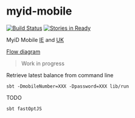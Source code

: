 # myid-mobile

[![Build Status](https://travis-ci.org/niqdev/myid-mobile.svg?branch=master)](https://travis-ci.org/niqdev/myid-mobile)
[![Stories in Ready](https://badge.waffle.io/niqdev/myid-mobile.svg?label=ready&title=Ready)](http://waffle.io/niqdev/myid-mobile)

MyiD Mobile [IE](http://www.idmobile.ie) and [UK](https://www.idmobile.co.uk)

[Flow diagram](https://sketchboard.me/RAdOBg32ynxh)

> Work in progress

Retrieve latest balance from command line
```
sbt -DmobileNumber=XXX -Dpassword=XXX lib/run
```

TODO
```
sbt fastOptJS
```
